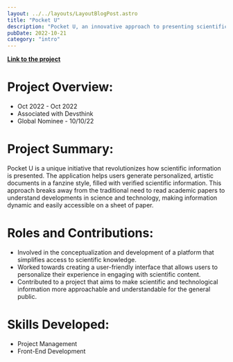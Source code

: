 ```yaml
---
layout: ../../layouts/LayoutBlogPost.astro
title: "Pocket U"
description: "Pocket U, an innovative approach to presenting scientific information in an accessible, fanzine-style format. This project highlights skills in project management and front-end development, making science and technology more approachable."
pubDate: 2022-10-21
category: "intro"
---
```


[**Link to the project**](https://2022.spaceappschallenge.org/challenges/2022-challenges/steam/teams/devsthink/project)

# **Project Overview:**

- Oct 2022 - Oct 2022
- Associated with Devsthink
- Global Nominee - 10/10/22

# **Project Summary:**
Pocket U is a unique initiative that revolutionizes how scientific information is presented. The application helps users generate personalized, artistic documents in a fanzine style, filled with verified scientific information. This approach breaks away from the traditional need to read academic papers to understand developments in science and technology, making information dynamic and easily accessible on a sheet of paper.

# **Roles and Contributions:**
- Involved in the conceptualization and development of a platform that simplifies access to scientific knowledge.
- Worked towards creating a user-friendly interface that allows users to personalize their experience in engaging with scientific content.
- Contributed to a project that aims to make scientific and technological information more approachable and understandable for the general public.

# **Skills Developed:**
- Project Management
- Front-End Development
